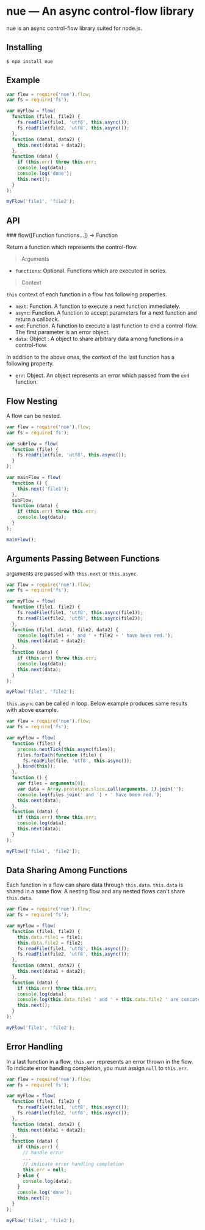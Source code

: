 nue — An async control-flow library
===================================

nue is an async control-flow library suited for node.js.

## Installing

```
$ npm install nue
```

## Example

```js
var flow = require('nue').flow;
var fs = require('fs');

var myFlow = flow(
  function (file1, file2) {
    fs.readFile(file1, 'utf8', this.async());
    fs.readFile(file2, 'utf8', this.async());
  },
  function (data1, data2) {
    this.next(data1 + data2);
  },
  function (data) {
    if (this.err) throw this.err;
    console.log(data);
    console.log('done');
    this.next();
  }
);

myFlow('file1', 'file2');
```

## API

<a name="flow" />
### flow([Function functions...]) -> Function

Return a function which represents the control-flow.

> Arguments

* `functions`: Optional. Functions which are executed in series.

> Context

`this` context of each function in a flow has following properties.

* `next`: Function. A function to execute a next function immediately.  
* `async`: Function. A function to accept parameters for a next function and return a callback. 
* `end`: Function. A function to execute a last function to end a control-flow. The first parameter is an error object.
* `data`: Object : A object to share arbitrary data among functions in a control-flow.

In addition to the above ones, the context of the last function has a following property.

* `err`: Object. An object represents an error which passed from the `end` function.

## Flow Nesting

A flow can be nested.

```js
var flow = require('nue').flow;
var fs = require('fs');

var subFlow = flow(
  function (file) {
    fs.readFile(file, 'utf8', this.async());
  }
);

var mainFlow = flow(
  function () {
    this.next('file1');
  },
  subFlow,
  function (data) {
    if (this.err) throw this.err;
    console.log(data);
  }
);

mainFlow();
```

## Arguments Passing Between Functions

arguments are passed with `this.next` or `this.async`.

```js
var flow = require('nue').flow;
var fs = require('fs');

var myFlow = flow(
  function (file1, file2) {
    fs.readFile(file1, 'utf8', this.async(file1));
    fs.readFile(file2, 'utf8', this.async(file2));
  },
  function (file1, data1, file2, data2) {
    console.log(file1 + ' and ' + file2 + ' have been red.');
    this.next(data1 + data2);
  },
  function (data) {
    if (this.err) throw this.err;
    console.log(data);
    this.next(data);
  }
);

myFlow('file1', 'file2');
```

`this.async` can be called in loop.
Below example produces same results with above example.

```js
var flow = require('nue').flow;
var fs = require('fs');

var myFlow = flow(
  function (files) {
    process.nextTick(this.async(files));
    files.forEach(function (file) {
      fs.readFile(file, 'utf8', this.async());
    }.bind(this));
  },
  function () {
    var files = arguments[0];
    var data = Array.prototype.slice.call(arguments, 1).join('');
    console.log(files.join(' and ') + ' have been red.');
    this.next(data);
  },
  function (data) {
    if (this.err) throw this.err;
    console.log(data);
    this.next(data);
  }
);

myFlow(['file1', 'file2']);
```

## Data Sharing Among Functions

Each function in a flow can share data through `this.data`.
`this.data` is shared in a same flow.
A nesting flow and any nested flows can't share `this.data`.

```js
var flow = require('nue').flow;
var fs = require('fs');

var myFlow = flow(
  function (file1, file2) {
    this.data.file1 = file1;
    this.data.file2 = file2;
    fs.readFile(file1, 'utf8', this.async());
    fs.readFile(file2, 'utf8', this.async());
  },
  function (data1, data2) {
    this.next(data1 + data2);
  },
  function (data) {
    if (this.err) throw this.err;
    console.log(data);
    console.log(this.data.file1 ' and ' + this.data.file2 ' are concatenated.');
    this.next();
  }
);

myFlow('file1', 'file2');
```

## Error Handling

In a last function in a flow, `this.err` represents an error thrown in the flow.
To indicate error handling completion, you must assign `null` to `this.err`.

```js
var flow = require('nue').flow;
var fs = require('fs');

var myFlow = flow(
  function (file1, file2) {
    fs.readFile(file1, 'utf8', this.async());
    fs.readFile(file2, 'utf8', this.async());
  },
  function (data1, data2) {
    this.next(data1 + data2);
  },
  function (data) {
    if (this.err) {
      // handle error
      ...
      // indicate error handling completion
      this.err = null;
    } else {
      console.log(data);
    }
    console.log('done');
    this.next();
  }
);

myFlow('file1', 'file2');
```

